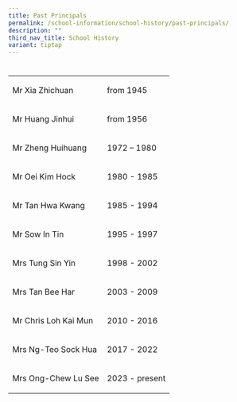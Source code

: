 ```yaml
---
title: Past Principals
permalink: /school-information/school-history/past-principals/
description: ""
third_nav_title: School History
variant: tiptap
---
```

<h1></h1>
<table style="minWidth: 50px">
<colgroup>
<col>
<col>
</colgroup>
<tbody>
<tr>
<td rowspan="1" colspan="1">
<p>Mr Xia Zhichuan</p>
</td>
<td rowspan="1" colspan="1">
<p>from 1945</p>
</td>
</tr>
<tr>
<td rowspan="1" colspan="1">
<p>Mr Huang Jinhui</p>
</td>
<td rowspan="1" colspan="1">
<p>from 1956</p>
</td>
</tr>
<tr>
<td rowspan="1" colspan="1">
<p>Mr Zheng Huihuang</p>
</td>
<td rowspan="1" colspan="1">
<p>1972 – 1980</p>
</td>
</tr>
<tr>
<td rowspan="1" colspan="1">
<p>Mr Oei Kim Hock</p>
</td>
<td rowspan="1" colspan="1">
<p>1980 - 1985</p>
</td>
</tr>
<tr>
<td rowspan="1" colspan="1">
<p>Mr Tan Hwa Kwang</p>
</td>
<td rowspan="1" colspan="1">
<p>1985 - 1994</p>
</td>
</tr>
<tr>
<td rowspan="1" colspan="1">
<p>Mr Sow In Tin</p>
</td>
<td rowspan="1" colspan="1">
<p>1995 - 1997</p>
</td>
</tr>
<tr>
<td rowspan="1" colspan="1">
<p>Mrs Tung Sin Yin</p>
</td>
<td rowspan="1" colspan="1">
<p>1998 - 2002</p>
</td>
</tr>
<tr>
<td rowspan="1" colspan="1">
<p>Mrs Tan Bee Har</p>
</td>
<td rowspan="1" colspan="1">
<p>2003 - 2009</p>
</td>
</tr>
<tr>
<td rowspan="1" colspan="1">
<p>Mr Chris Loh Kai Mun</p>
</td>
<td rowspan="1" colspan="1">
<p>2010 - 2016</p>
</td>
</tr>
<tr>
<td rowspan="1" colspan="1">
<p>Mrs Ng-Teo Sock Hua</p>
</td>
<td rowspan="1" colspan="1">
<p>2017 - 2022</p>
</td>
</tr>
<tr>
<td rowspan="1" colspan="1">
<p>Mrs Ong-Chew Lu See</p>
</td>
<td rowspan="1" colspan="1">
<p>2023 - present</p>
</td>
</tr>
</tbody>
</table>
<p></p>
